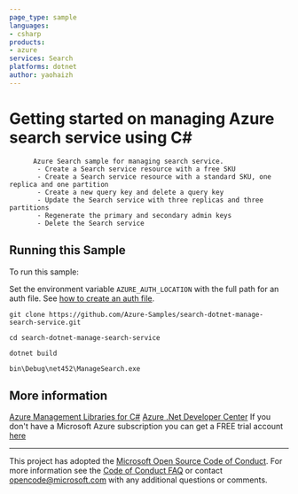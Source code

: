 ```yaml
---
page_type: sample
languages:
- csharp
products:
- azure
services: Search
platforms: dotnet
author: yaohaizh
---
```


# Getting started on managing Azure search service using C# #

          Azure Search sample for managing search service.
           - Create a Search service resource with a free SKU
           - Create a Search service resource with a standard SKU, one replica and one partition
           - Create a new query key and delete a query key
           - Update the Search service with three replicas and three partitions
           - Regenerate the primary and secondary admin keys
           - Delete the Search service


## Running this Sample ##

To run this sample:

Set the environment variable `AZURE_AUTH_LOCATION` with the full path for an auth file. See [how to create an auth file](https://github.com/Azure/azure-libraries-for-net/blob/master/AUTH.md).

    git clone https://github.com/Azure-Samples/search-dotnet-manage-search-service.git

    cd search-dotnet-manage-search-service

    dotnet build

    bin\Debug\net452\ManageSearch.exe

## More information ##

[Azure Management Libraries for C#](https://github.com/Azure/azure-sdk-for-net/tree/Fluent)
[Azure .Net Developer Center](https://azure.microsoft.com/en-us/develop/net/)
If you don't have a Microsoft Azure subscription you can get a FREE trial account [here](http://go.microsoft.com/fwlink/?LinkId=330212)

---

This project has adopted the [Microsoft Open Source Code of Conduct](https://opensource.microsoft.com/codeofconduct/). For more information see the [Code of Conduct FAQ](https://opensource.microsoft.com/codeofconduct/faq/) or contact [opencode@microsoft.com](mailto:opencode@microsoft.com) with any additional questions or comments.